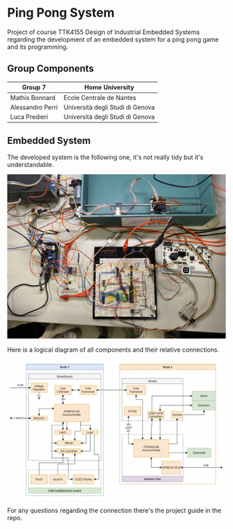 # Ping Pong System
Project of course TTK4155 Design of Industrial Embedded Systems regarding the development of an embedded system for a ping pong game and its programming.

## Group Components
| Group 7 | Home University |
| ------------- | ------------- |
| Mathis Bonnard | Ecole Centrale de Nantes  |
| Alessandro Perri  | Università degli Studi di Genova |
| Luca Predieri  | Università degli Studi di Genova |

## Embedded System
The developed system is the following one, it's not really tidy but it's understandable.

![boh](https://github.com/LucaPredieri/PingPongTTK4155/blob/main/Images/Cabling.jpeg)

Here is a logical diagram of all components and their relative connections.

![boh2](https://github.com/LucaPredieri/PingPongTTK4155/blob/main/Images/Diagram.png)

For any questions regarding the connection there's the project guide in the repo.

